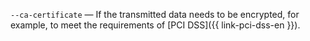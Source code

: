 `--ca-certificate` — If the transmitted data needs to be encrypted, for example, to meet the requirements of [PCI DSS]({{ link-pci-dss-en }}).
